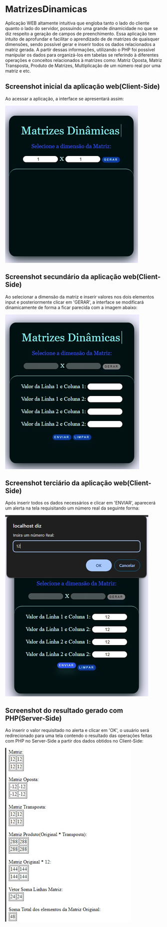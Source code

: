 # MatrizesDinamicas

Aplicação WEB altamente intuitiva que engloba tanto o lado do cliente quanto o lado do servidor, possuindo uma grande dinamicidade no que se diz respeito a geração de campos
de preenchimento. 
Essa aplicação  tem intuito de aprofundar e  facilitar o aprendizado de de matrizes de quaisquer dimensões, sendo possível gerar e
inserir todos os dados relacionados a matriz gerada. 
A partir dessas informações, utilizando o PHP foi possível manipular os dados para organizá-los em tabelas se referindo
à diferentes operações e conceitos relacionados à matrizes como: Matriz Oposta, Matriz Transposta, Produto de Matrizes, Multiplicação de um número real por uma matriz e etc.

## Screenshot inicial da aplicação web(Client-Side)
Ao acessar a aplicação, a interface se apresentará assim:

![Screenshot inicial da interface do projeto](MatrizesDinamicasClient1.jpg)

## Screenshot secundário da aplicação web(Client-Side)
Ao selecionar a dimensão da matriz e inserir valores nos dois elementos input e posteriormente clicar em 'GERAR', a interface se modificará dinamicamente de forma a ficar parecida com a imagem abaixo:

![Screenshot inicial da interface do projeto](MatrizesDinamicasClient2.jpg)

## Screenshot terciário da aplicação web(Client-Side)
Após inserir todos os dados necessários e clicar em 'ENVIAR', aparecerá um alerta na tela requisitando um número real da seguinte forma:

![Screenshot inicial da interface do projeto](MatrizesDinamicasClient3.jpg)

## Screenshot do resultado gerado com PHP(Server-Side) 
Ao inserir o valor requisitado no alerta e clicar em 'OK', o usuário será redirecionado para uma tela contendo o resultado das operações feitas com PHP no Server-Side a partir dos dados obtidos no Client-Side:

![Screenshot inicial da interface do projeto](MatrizesDinamicasServer.jpg)
